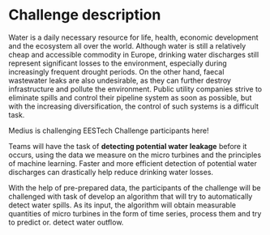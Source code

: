 # Challenge description

Water is a daily necessary resource for life, health, economic development and
the ecosystem all over the world.  Although water is still a relatively cheap
and accessible commodity in Europe, drinking water discharges still represent
significant losses to the environment, especially during increasingly frequent
drought periods. On the other hand, faecal wastewater leaks are also undesirable,
as they can further destroy infrastructure and pollute the environment. Public 
utility companies strive to eliminate spills and control their pipeline system 
as soon as possible, but with the increasing diversification, the control of 
such systems is a difficult task. 

Medius is challenging EESTech Challenge participants here!

Teams will have the task of **detecting potential water leakage** before it occurs,
using the data we measure on the micro turbines and the principles of machine
learning. Faster and more efficient detection of potential water discharges can
drastically help reduce drinking water losses.

With the help of pre-prepared data, the participants of the challenge will
be challenged with task of develop an algorithm that will try to automatically 
detect water spills. As its input, the algorithm will obtain measurable quantities
of micro turbines in the form of time series, process them and try to predict or.
detect water outflow.
